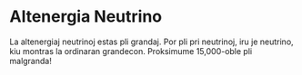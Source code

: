 # Altenergia Neutrino

La altenergiaj neutrinoj estas pli grandaj. Por pli pri neutrinoj, iru je
neutrino, kiu montras la ordinaran grandecon. Proksimume 15,000-oble pli
malgranda!
